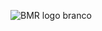 
![BMR logo branco](https://github.com/bmr-innovation/.github/assets/82064724/79fc5a7d-0d87-4e98-a220-068b03ca8c3a)

